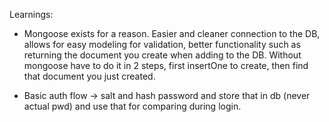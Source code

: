 Learnings:

- Mongoose exists for a reason. Easier and cleaner connection to the DB, allows for easy modeling for validation, better functionality such as returning the document you create when adding to the DB. Without mongoose have to do it in 2 steps, first insertOne to create, then find that document you just created.

- Basic auth flow -> salt and hash password and store that in db (never actual pwd) and use that for comparing during login.

